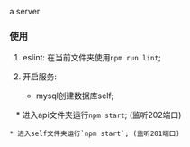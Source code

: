 a server
### 使用
1. eslint: 在当前文件夹使用`npm run lint`;
2. 开启服务:

    * mysql创建数据库self;
    
    *  进入api文件夹运行`npm start`; (监听202端口)
    
    * 进入self文件夹运行`npm start`; (监听201端口)
